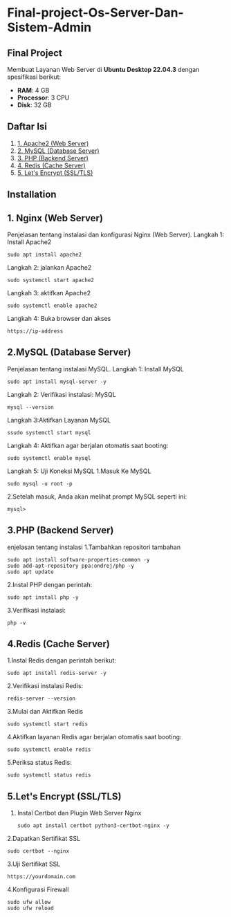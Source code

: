 # Final-project-Os-Server-Dan-Sistem-Admin

## Final Project

Membuat Layanan Web Server di **Ubuntu Desktop 22.04.3** dengan spesifikasi berikut:
- **RAM**: 4 GB  
- **Processor**: 3 CPU  
- **Disk**: 32 GB

## Daftar Isi
1. [1. Apache2 (Web Server)](#1-nginx-web-server)
2. [2. MySQL (Database Server)](#2-mysql-dabase-server)
3. [3. PHP (Backend Server)](#3-php-backend-server)
4. [4. Redis (Cache Server)](#4-redis-cache-server)
5. [5. Let's Encrypt (SSL/TLS)](#5-lets-encrypt)

## Installation
## 1. Nginx (Web Server)
Penjelasan tentang instalasi dan konfigurasi Nginx (Web Server).
Langkah 1: Install Apache2
```
sudo apt install apache2
```
Langkah 2: jalankan Apache2
```
sudo systemctl start apache2
```
Langkah 3: aktifkan Apache2
```
sudo systemctl enable apache2
```
Langkah 4: Buka browser dan akses
```
https://ip-address
```
## 2.MySQL (Database Server)
Penjelasan tentang instalasi MySQL.
Langkah 1: Install MySQL
```
sudo apt install mysql-server -y
```
Langkah 2: Verifikasi instalasi: MySQL
```
mysql --version
```
Langkah 3:Aktifkan Layanan MySQL
```
ssudo systemctl start mysql
```
Langkah 4: Aktifkan agar berjalan otomatis saat booting:
```
sudo systemctl enable mysql 
```
Langkah 5: Uji Koneksi MySQL
1.Masuk Ke MySQL
```
sudo mysql -u root -p
```
2.Setelah masuk, Anda akan melihat prompt MySQL seperti ini:
```
mysql>
```
## 3.PHP (Backend Server)
enjelasan tentang instalasi
1.Tambahkan repositori tambahan
```
sudo apt install software-properties-common -y
sudo add-apt-repository ppa:ondrej/php -y
sudo apt update
```
2.Instal PHP dengan perintah:
```
sudo apt install php -y
```
3.Verifikasi instalasi:
```
php -v
```
## 4.Redis (Cache Server)
1.Instal Redis dengan perintah berikut:
```
sudo apt install redis-server -y
```
2.Verifikasi instalasi Redis:
```
redis-server --version
```
3.Mulai dan Aktifkan Redis
```
sudo systemctl start redis
```
4.Aktifkan layanan Redis agar berjalan otomatis saat booting:
```
sudo systemctl enable redis
```
5.Periksa status Redis:
```
sudo systemctl status redis
```
## 5.Let's Encrypt (SSL/TLS)
1. Instal Certbot dan Plugin Web Server
   Nginx
   ```
   sudo apt install certbot python3-certbot-nginx -y
   ```
2.Dapatkan Sertifikat SSL
```
sudo certbot --nginx
```
3.Uji Sertifikat SSL
```
https://yourdomain.com
```
4.Konfigurasi Firewall
```
sudo ufw allow
sudo ufw reload
```

